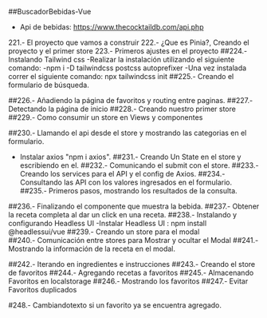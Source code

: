 ##BuscadorBebidas-Vue
- Api de bebidas: https://www.thecocktaildb.com/api.php

221.- El proyecto que vamos a construir
222.- ¿Que es Pinia?, Creando el proyecto y el primer store
223.- Primeros ajustes en el proyecto
##224.- Instalando Tailwind css
-Realizar la instalación utilizando el siguiente comando:
-npm i -D tailwindcss postcss autoprefixer
-Una vez instalada correr el siguiente comando:
npx tailwindcss init
##225.- Creando el formulario de búsqueda.

##226.- Añadiendo la página de favoritos y routing entre paginas.
##227.- Detectando la página de inicio
##228.- Creando nuestro primer store
##229.- Como consumir un store en Views y componentes

##230.- Llamando el api desde el store y mostrando las categorias en el formulario.
- Instalar axios "npm  i axios".
##231.- Creando Un State en el store y escribiendo en el.
##232.- Comunicando el submit con el store.
##233.- Creando los services para el API y el config de Axios.
##234.- Consultando las API con los valores ingresados en el formulario.
##235.- Primeros pasos, mostrando los resultados de la consulta.

##236.- Finalizando el componente que muestra la bebida.
##237.- Obtener la receta completa al dar un click en una receta.
##238.- Instalando y configurando Headless UI
    -Instalar Headless UI : npm install @headlessui/vue
##239.- Creando un store para el modal    
##240.- Comunicación entre stores para Mostrar y ocultar el Modal
##241.- Mostrando la información de la receta en el modal.

##242.- Iterando en ingredientes e instrucciones
##243.- Creando el store de favoritos
##244.- Agregando recetas a favoritos
##245.- Almacenando Favoritos en localstorage
##246.- Mostrando los favoritos
##247.- Evitar Favoritos duplicados

#248.- Cambiandotexto si un favorito ya se encuentra agregado.